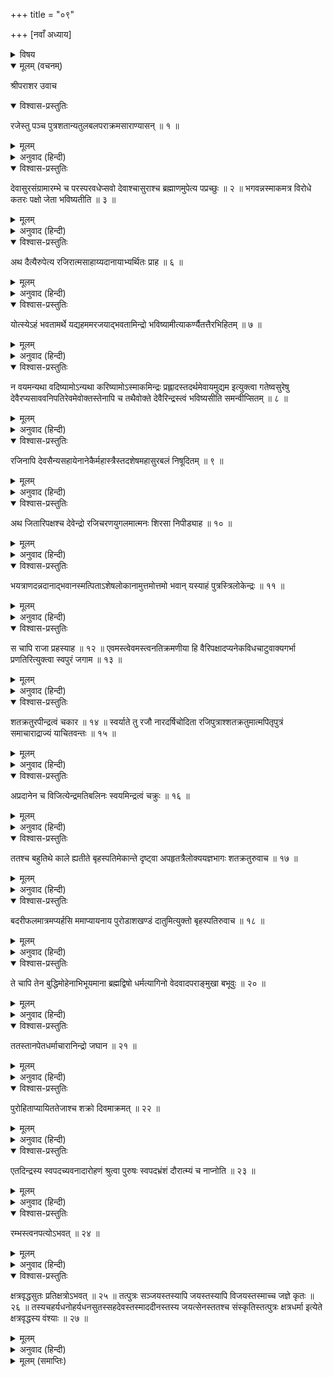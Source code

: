 +++
title = "०९"

+++
[नवाँ अध्याय]



<details><summary>विषय</summary>

महाराज रजि और उनके पुत्रोंका चरित्र
</details>


<details open><summary>मूलम् (वचनम्)</summary>

श्रीपराशर उवाच
</details>

<details open><summary>विश्वास-प्रस्तुतिः</summary>

रजेस्तु पञ्च पुत्रशतान्यतुलबलपराक्रमसाराण्यासन् ॥ १ ॥
</details>

<details><summary>मूलम्</summary>

रजेस्तु पञ्च पुत्रशतान्यतुलबलपराक्रमसाराण्यासन् ॥ १ ॥
</details>

<details><summary>अनुवाद (हिन्दी)</summary>

श्रीपराशरजी बोले—रजिके अतुलित बलपराक्रमशाली पाँच सौ पुत्र थे ॥ १ ॥
</details>

<details open><summary>विश्वास-प्रस्तुतिः</summary>

देवासुरसंग्रामारम्भे च परस्परवधेप्सवो देवाश्चासुराश्च ब्रह्माणमुपेत्य पप्रच्छुः ॥ २ ॥ भगवन्नस्माकमत्र विरोधे कतरः पक्षो जेता भविष्यतीति ॥ ३ ॥
</details>

<details><summary>मूलम्</summary>

देवासुरसंग्रामारम्भे च परस्परवधेप्सवो देवाश्चासुराश्च ब्रह्माणमुपेत्य पप्रच्छुः ॥ २ ॥ भगवन्नस्माकमत्र विरोधे कतरः पक्षो जेता भविष्यतीति ॥ ३ ॥
</details>

<details><summary>अनुवाद (हिन्दी)</summary>

एक बार देवासुर-संग्रामके आरम्भमें एक-दूसरेको मारनेकी इच्छावाले देवता और दैत्योंने ब्रह्माजीके पास जाकर पूछा—‘‘भगवन्! हम दोनोंके पारस्परिक कलहमें कौन-सा पक्ष जीतेगा?’’ ॥ २-३ ॥  
अथाह भगवान‍् ॥ ४ ॥ येषामर्थे रजिरात्तायुधो योत्स्यति तत्पक्षो जेतेति ॥ ५ ॥  
तब भगवान‍् ब्रह्माजी बोले—‘‘जिस पक्षकी ओरसे राजा रजि शस्त्र धारणकर युद्ध करेगा उसी पक्षकी विजय होगी’’ ॥ ४-५ ॥
</details>

<details open><summary>विश्वास-प्रस्तुतिः</summary>

अथ दैत्यैरुपेत्य रजिरात्मसाहाय्यदानायाभ्यर्थितः प्राह ॥ ६ ॥
</details>

<details><summary>मूलम्</summary>

अथ दैत्यैरुपेत्य रजिरात्मसाहाय्यदानायाभ्यर्थितः प्राह ॥ ६ ॥
</details>

<details><summary>अनुवाद (हिन्दी)</summary>

तब दैत्योंने जाकर रजिसे अपनी सहायताके लिये प्रार्थना की, इसपर रजि बोले— ॥ ६ ॥
</details>

<details open><summary>विश्वास-प्रस्तुतिः</summary>

योत्स्येऽहं भवतामर्थे यद्यहममरजयाद्भवतामिन्द्रो भविष्यामीत्याकर्ण्यैतत्तैरभिहितम् ॥ ७ ॥
</details>

<details><summary>मूलम्</summary>

योत्स्येऽहं भवतामर्थे यद्यहममरजयाद्भवतामिन्द्रो भविष्यामीत्याकर्ण्यैतत्तैरभिहितम् ॥ ७ ॥
</details>

<details><summary>अनुवाद (हिन्दी)</summary>

‘‘यदि देवताओंको जीतनेपर मैं आपलोगोंका इन्द्र हो सकूँ तो आपके पक्षमें लड़ सकता हूँ ॥ ७ ॥
</details>

<details open><summary>विश्वास-प्रस्तुतिः</summary>

न वयमन्यथा वदिष्यामोऽन्यथा करिष्यामोऽस्माकमिन्द्रः प्रह्लादस्तदर्थमेवायमुद्यम इत्युक्त्वा गतेष्वसुरेषु देवैरप्यसाववनिपतिरेवमेवोक्तस्तेनापि च तथैवोक्ते देवैरिन्द्रस्त्वं भविष्यसीति समन्वीप्सितम् ॥ ८ ॥
</details>

<details><summary>मूलम्</summary>

न वयमन्यथा वदिष्यामोऽन्यथा करिष्यामोऽस्माकमिन्द्रः प्रह्लादस्तदर्थमेवायमुद्यम इत्युक्त्वा गतेष्वसुरेषु देवैरप्यसाववनिपतिरेवमेवोक्तस्तेनापि च तथैवोक्ते देवैरिन्द्रस्त्वं भविष्यसीति समन्वीप्सितम् ॥ ८ ॥
</details>

<details><summary>अनुवाद (हिन्दी)</summary>

यह सुनकर दैत्योंने कहा—‘‘हमलोग एक बात कहकर उसके विरुद्ध दूसरी तरहका आचरण नहीं करते । हमारे इन्द्र तो प्रह्लादजी हैं और उन्हींके लिये हमारा यह सम्पूर्ण उद्योग है’’, ऐसा कहकर जब दैत्यगण चले गये तो देवताओंने भी आकर राजासे उसी प्रकार प्रार्थना की और उनसे भी उसने वही बात कही । तब देवताओंने यह कहकर कि ‘आप ही हमारे इन्द्र होंगे’ उसकी बात स्वीकार कर ली ॥ ८ ॥
</details>

<details open><summary>विश्वास-प्रस्तुतिः</summary>

रजिनापि देवसैन्यसहायेनानेकैर्महास्त्रैस्तदशेषमहासुरबलं निषूदितम् ॥ ९ ॥
</details>

<details><summary>मूलम्</summary>

रजिनापि देवसैन्यसहायेनानेकैर्महास्त्रैस्तदशेषमहासुरबलं निषूदितम् ॥ ९ ॥
</details>

<details><summary>अनुवाद (हिन्दी)</summary>

अतः रजिने देव-सेनाकी सहायता करते हुए अनेक महान् अस्त्रोंसे दैत्योंकी सम्पूर्ण सेना नष्ट कर दी ॥ ९ ॥
</details>

<details open><summary>विश्वास-प्रस्तुतिः</summary>

अथ जितारिपक्षश्च देवेन्द्रो रजिचरणयुगलमात्मनः शिरसा निपीड्याह ॥ १० ॥
</details>

<details><summary>मूलम्</summary>

अथ जितारिपक्षश्च देवेन्द्रो रजिचरणयुगलमात्मनः शिरसा निपीड्याह ॥ १० ॥
</details>

<details><summary>अनुवाद (हिन्दी)</summary>

तदनन्तर शत्रु-पक्षको जीत चुकनेपर देवराज इन्द्रने रजिके दोनों चरणोंको अपने मस्तकपर रखकर कहा— ॥ १० ॥
</details>

<details open><summary>विश्वास-प्रस्तुतिः</summary>

भयत्राणदन्नदानाद्भवानस्मत्पिताऽशेषलोकानामुत्तमोत्तमो भवान‍् यस्याहं पुत्रस्त्रिलोकेन्द्रः ॥ ११ ॥
</details>

<details><summary>मूलम्</summary>

भयत्राणदन्नदानाद्भवानस्मत्पिताऽशेषलोकानामुत्तमोत्तमो भवान‍् यस्याहं पुत्रस्त्रिलोकेन्द्रः ॥ ११ ॥
</details>

<details><summary>अनुवाद (हिन्दी)</summary>

‘भयसे रक्षा करने और अन्न-दान देनेके कारण आप हमारे पिता हैं, आप सम्पूर्ण लोकोंमें सर्वोत्तम हैं; क्योंकि मैं त्रिलोकेन्द्र आपका पुत्र हूँ’ ॥ ११ ॥
</details>

<details open><summary>विश्वास-प्रस्तुतिः</summary>

स चापि राजा प्रहस्याह ॥ १२ ॥ एवमस्त्वेवमस्त्वनतिक्रमणीया हि वैरिपक्षादप्यनेकविधचाटुवाक्यगर्भा प्रणतिरित्युक्त्वा स्वपुरं जगाम ॥ १३ ॥
</details>

<details><summary>मूलम्</summary>

स चापि राजा प्रहस्याह ॥ १२ ॥ एवमस्त्वेवमस्त्वनतिक्रमणीया हि वैरिपक्षादप्यनेकविधचाटुवाक्यगर्भा प्रणतिरित्युक्त्वा स्वपुरं जगाम ॥ १३ ॥
</details>

<details><summary>अनुवाद (हिन्दी)</summary>

इसपर राजाने हँसकर कहा—‘अच्छा, ऐसा ही सही । शत्रुपक्षकी भी नाना प्रकारकी चाटुवाक्ययुक्त अनुनय-विनयका अतिक्रमण करना उचित नहीं होता [फिर स्वपक्षकी तो बात ही क्या है] ।’ ऐसा कहकर वे अपनी राजधानीको चले गये ॥ १२-१३ ॥
</details>

<details open><summary>विश्वास-प्रस्तुतिः</summary>

शतक्रतुरपीन्द्रत्वं चकार ॥ १४ ॥ स्वर्याते तु रजौ नारदर्षिचोदिता रजिपुत्राश्शतक्रतुमात्मपितृपुत्रं समाचाराद्राज्यं याचितवन्तः ॥ १५ ॥
</details>

<details><summary>मूलम्</summary>

शतक्रतुरपीन्द्रत्वं चकार ॥ १४ ॥ स्वर्याते तु रजौ नारदर्षिचोदिता रजिपुत्राश्शतक्रतुमात्मपितृपुत्रं समाचाराद्राज्यं याचितवन्तः ॥ १५ ॥
</details>

<details><summary>अनुवाद (हिन्दी)</summary>

इस प्रकार शतक्रतु ही इन्द्र-पदपर स्थित हुआ । पीछे, रजिके स्वर्गवासी होनेपर देवर्षि नारदजीकी प्रेरणासे रजिके पुत्रोंने अपने पिताके पुत्रभावको प्राप्त हुए शतक्रतुसे व्यवहारके अनुसार अपने पिताका राज्य माँगा ॥ १४-१५ ॥
</details>

<details open><summary>विश्वास-प्रस्तुतिः</summary>

अप्रदानेन च विजित्येन्द्रमतिबलिनः स्वयमिन्द्रत्वं चक्रुः ॥ १६ ॥
</details>

<details><summary>मूलम्</summary>

अप्रदानेन च विजित्येन्द्रमतिबलिनः स्वयमिन्द्रत्वं चक्रुः ॥ १६ ॥
</details>

<details><summary>अनुवाद (हिन्दी)</summary>

किन्तु जब उसने न दिया, तो उन महाबलवान‍् रजि-पुत्रोंने इन्द्रको जीतकर स्वयं ही इन्द्र-पदका भोग किया ॥ १६ ॥
</details>

<details open><summary>विश्वास-प्रस्तुतिः</summary>

ततश्च बहुतिथे काले ह्यतीते बृहस्पतिमेकान्ते दृष्ट्वा अपहृतत्रैलोक्ययज्ञभागः शतक्रतुरुवाच ॥ १७ ॥
</details>

<details><summary>मूलम्</summary>

ततश्च बहुतिथे काले ह्यतीते बृहस्पतिमेकान्ते दृष्ट्वा अपहृतत्रैलोक्ययज्ञभागः शतक्रतुरुवाच ॥ १७ ॥
</details>

<details><summary>अनुवाद (हिन्दी)</summary>

फिर बहुत-सा समय बीत जानेपर एक दिन बृहस्पतिजीको एकान्तमें बैठे देख त्रिलोकीके यज्ञभागसे वंचित हुए शतक्रतुने उनसे कहा— ॥ १७ ॥
</details>

<details open><summary>विश्वास-प्रस्तुतिः</summary>

बदरीफलमात्रमप्यर्हसि ममाप्यायनाय पुरोडाशखण्डं दातुमित्युक्तो बृहस्पतिरुवाच ॥ १८ ॥
</details>

<details><summary>मूलम्</summary>

बदरीफलमात्रमप्यर्हसि ममाप्यायनाय पुरोडाशखण्डं दातुमित्युक्तो बृहस्पतिरुवाच ॥ १८ ॥
</details>

<details><summary>अनुवाद (हिन्दी)</summary>

क्या ‘आप मेरी तृप्तिके लिये एक बेरके बराबर भी पुरोडाशखण्ड मुझे दे सकते हैं?’ उनके ऐसा कहनेपर बृहस्पतिजी बोले— ॥ १८ ॥  
यद्येवं त्वयाहं पूर्वमेव चोदितस्स्यां तन्मया त्वदर्थं किमकर्त्तव्यमित्यल्पैरेवाहोभिस्त्वां निजं पदं प्रापयिष्यामीत्यभिधाय तेषामनुदिनमाभिचारिकं बुद्धिमोहाय शक्रस्य तेजोऽभिवृद्धये जुहाव ॥ १९ ॥  
‘यदि ऐसा है, तो पहले ही तुमने मुझसे क्यों नहीं कहा? तुम्हारे लिये भला मैं क्या नहीं कर सकता? अच्छा, अब थोड़े ही दिनोंमें मैं तुम्हें अपने पदपर स्थित कर दूँगा ।’ ऐसा कह बृहस्पतिजी रजि-पुत्रोंकी बुद्धिको मोहित करनेके लिये अभिचार और इन्द्रकी तेजोवृद्धिके लिये हवन करने लगे ॥ १९ ॥
</details>

<details open><summary>विश्वास-प्रस्तुतिः</summary>

ते चापि तेन बुद्धिमोहेनाभिभूयमाना ब्रह्मद्विषो धर्मत्यागिनो वेदवादपराङ्मुखा बभूवुः ॥ २० ॥
</details>

<details><summary>मूलम्</summary>

ते चापि तेन बुद्धिमोहेनाभिभूयमाना ब्रह्मद्विषो धर्मत्यागिनो वेदवादपराङ्मुखा बभूवुः ॥ २० ॥
</details>

<details><summary>अनुवाद (हिन्दी)</summary>

बुद्धिको मोहित करनेवाले उस अभिचार-कर्मसे अभिभूत हो जानेके कारण रजि-पुत्र ब्राह्मण-विरोधी, धर्म-त्यागी और वेद-विमुख हो गये ॥ २० ॥
</details>

<details open><summary>विश्वास-प्रस्तुतिः</summary>

ततस्तानपेतधर्माचारानिन्द्रो जघान ॥ २१ ॥
</details>

<details><summary>मूलम्</summary>

ततस्तानपेतधर्माचारानिन्द्रो जघान ॥ २१ ॥
</details>

<details><summary>अनुवाद (हिन्दी)</summary>

तब धर्माचारहीन हो जानेसे इन्द्रने उन्हें मार डाला ॥ २१ ॥
</details>

<details open><summary>विश्वास-प्रस्तुतिः</summary>

पुरोहिताप्यायिततेजाश्च शक्रो दिवमाक्रमत् ॥ २२ ॥
</details>

<details><summary>मूलम्</summary>

पुरोहिताप्यायिततेजाश्च शक्रो दिवमाक्रमत् ॥ २२ ॥
</details>

<details><summary>अनुवाद (हिन्दी)</summary>

और पुरोहितजीके द्वारा तेजोवृद्ध होकर स्वर्गपर अपना अधिकार जमा लिया ॥ २२ ॥
</details>

<details open><summary>विश्वास-प्रस्तुतिः</summary>

एतदिन्द्रस्य स्वपदच्यवनादारोहणं श्रुत्वा पुरुषः स्वपदभ्रंशं दौरात्म्यं च नाप्नोति ॥ २३ ॥
</details>

<details><summary>मूलम्</summary>

एतदिन्द्रस्य स्वपदच्यवनादारोहणं श्रुत्वा पुरुषः स्वपदभ्रंशं दौरात्म्यं च नाप्नोति ॥ २३ ॥
</details>

<details><summary>अनुवाद (हिन्दी)</summary>

इस प्रकार इन्द्रके अपने पदसे गिरकर उसपर फिर आरूढ़ होनेके इस प्रसंगको सुननेसे पुरुष अपने पदसे पतित नहीं होता और उसमें कभी दुष्टता नहीं आती ॥ २३ ॥
</details>

<details open><summary>विश्वास-प्रस्तुतिः</summary>

रम्भस्त्वनपत्योऽभवत् ॥ २४ ॥
</details>

<details><summary>मूलम्</summary>

रम्भस्त्वनपत्योऽभवत् ॥ २४ ॥
</details>

<details><summary>अनुवाद (हिन्दी)</summary>

[आयुका दूसरा पुत्र] रम्भ सन्तानहीन हुआ ॥ २४ ॥
</details>

<details open><summary>विश्वास-प्रस्तुतिः</summary>

क्षत्रवृद्धसुतः प्रतिक्षत्रोऽभवत् ॥ २५ ॥ तत्पुत्रः सञ्जयस्तस्यापि जयस्तस्यापि विजयस्तस्माच्च जज्ञे कृतः ॥ २६ ॥ तस्यचहर्यधनोहर्यधनसुतस्सहदेवस्तस्माददीनस्तस्य जयत्सेनस्ततश्च संस्कृतिस्तत्पुत्रः क्षत्रधर्मा इत्येते क्षत्रवृद्धस्य वंश्याः ॥ २७ ॥
</details>

<details><summary>मूलम्</summary>

क्षत्रवृद्धसुतः प्रतिक्षत्रोऽभवत् ॥ २५ ॥ तत्पुत्रः सञ्जयस्तस्यापि जयस्तस्यापि विजयस्तस्माच्च जज्ञे कृतः ॥ २६ ॥ तस्यचहर्यधनोहर्यधनसुतस्सहदेवस्तस्माददीनस्तस्य जयत्सेनस्ततश्च संस्कृतिस्तत्पुत्रः क्षत्रधर्मा इत्येते क्षत्रवृद्धस्य वंश्याः ॥ २७ ॥
</details>

<details><summary>अनुवाद (हिन्दी)</summary>

क्षत्रवृद्धका पुत्र प्रतिक्षत्र हुआ, प्रतिक्षत्रका संजय, संजयका जय, जयका विजय, विजयका कृत, कृतका हर्यधन, हर्यधनका सहदेव, सहदेवका अदीन, अदीनका जयत्सेन, जयत्सेनका संस्कृति और संस्कृतिका पुत्र क्षत्रधर्मा हुआ । ये सब क्षत्रवृद्धके वंशज हुए ॥ २५—२७ ॥  
ततो नहुषवंशं प्रवक्ष्यामि ॥ २८ ॥  
अब मैं नहुषवंशका वर्णन करूँगा ॥ २८ ॥
</details>

<details><summary>मूलम् (समाप्तिः)</summary>

इति श्रीविष्णुपुराणे चतुर्थेंऽशे नवमोऽध्यायः ॥ ९ ॥
</details>
